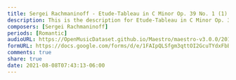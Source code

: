 ```yaml
---
title: Sergei Rachmaninoff - Etude-Tableau in C Minor Op. 39 No. 1 (1)
description: This is the description for Etude-Tableau in C Minor Op. 39 No. 1 by Sergei Rachmaninoff
composers: [Sergei Rachmaninoff]
periods: [Romantic]
audioURL: https://OpenMusicDataset.github.io/Maestro/maestro-v3.0.0/2014/MIDI-UNPROCESSED_04-05_R1_2014_MID--AUDIO_04_R1_2014_wav--5.midi
formURL: https://docs.google.com/forms/d/e/1FAIpQLSfgm3qttOI2GcuTYdxFbBBY0zp8Skf1g3Ge5RqE8cEFnCXMJg/viewform
comments: true
share: true
date: 2021-08-08T07:43:13-06:00
---
```

